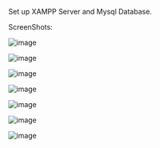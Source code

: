 Set up XAMPP Server and Mysql Database. </br>

ScreenShots: </br>


![image](https://user-images.githubusercontent.com/63354292/140655608-5a78149d-7759-4af6-8ce6-cbfa5e09b477.png) </br>

![image](https://user-images.githubusercontent.com/63354292/140655645-16118252-f988-4b2b-adf5-2e7eea974731.png) </br>

![image](https://user-images.githubusercontent.com/63354292/140655666-7082fa25-4f8c-4ca4-9f85-5b1d89c53406.png) </br>

![image](https://user-images.githubusercontent.com/63354292/140655694-1eff4d7f-7f84-4853-88b5-4bafff3b8abe.png) </br>


![image](https://user-images.githubusercontent.com/63354292/140655704-e2a4daea-86a8-4c91-a311-c5aaf1b538ee.png) </br>

![image](https://user-images.githubusercontent.com/63354292/140655719-a8052e82-dcab-417f-a36b-b2405ba66684.png) </br>

![image](https://user-images.githubusercontent.com/63354292/140655743-2fd82b39-f121-4bd6-928f-b63c81b52262.png) </br>




